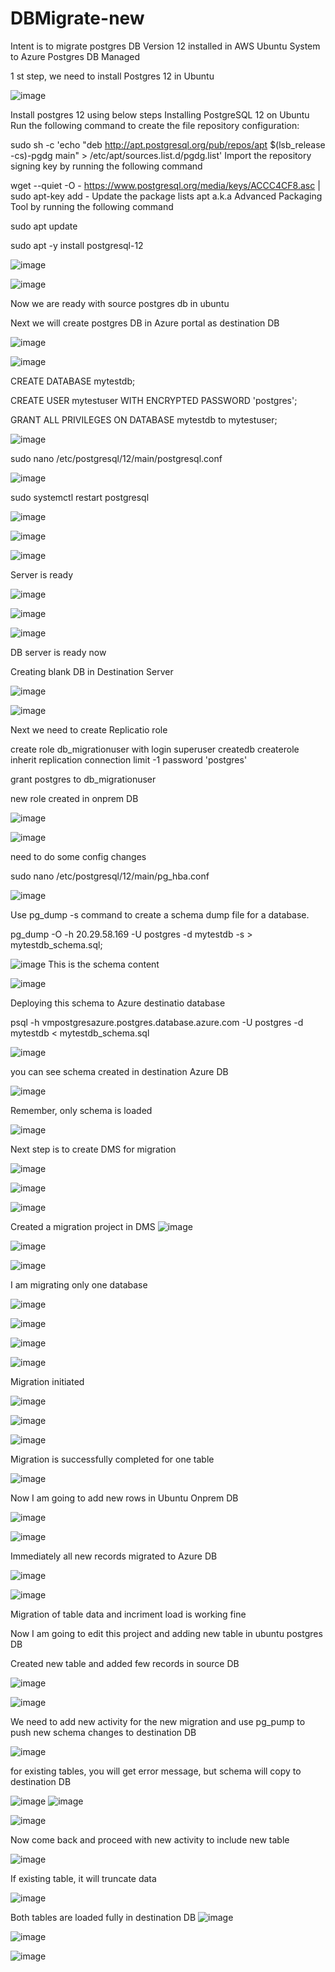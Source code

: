 # DBMigrate-new

Intent is to migrate postgres DB Version 12 installed in AWS Ubuntu System to Azure Postgres DB Managed 

1 st step, we need to install Postgres 12 in Ubuntu

![image](https://github.com/user-attachments/assets/bc8b1abf-3241-4e6f-8d9c-3911922d2459)

Install postgres 12 using below steps
Installing PostgreSQL 12 on Ubuntu
Run the following command to create the file repository configuration:

sudo sh -c 'echo "deb http://apt.postgresql.org/pub/repos/apt $(lsb_release -cs)-pgdg main" > /etc/apt/sources.list.d/pgdg.list'
Import the repository signing key by running the following command

wget --quiet -O - https://www.postgresql.org/media/keys/ACCC4CF8.asc | sudo apt-key add -
Update the package lists apt a.k.a Advanced Packaging Tool by running the following command

sudo apt update

sudo apt -y install postgresql-12

![image](https://github.com/user-attachments/assets/05677fbc-1a37-4be8-9141-a4d09bbe975c)

![image](https://github.com/user-attachments/assets/1c13d090-4355-44eb-9672-0721b0f65c47)


Now we are ready with source postgres db in ubuntu

Next we will create postgres DB in Azure portal as destination DB




![image](https://github.com/user-attachments/assets/464e8780-55ba-4c6a-ba31-a4771e3dd9c3)


![image](https://github.com/user-attachments/assets/e9f2f4d2-ca70-4994-b680-b9c1c199c755)

CREATE DATABASE mytestdb;

CREATE USER mytestuser WITH ENCRYPTED PASSWORD 'postgres';

GRANT ALL PRIVILEGES ON DATABASE mytestdb to mytestuser;

![image](https://github.com/user-attachments/assets/2c221259-9f3a-489c-b853-2cdca1772e86)

sudo nano /etc/postgresql/12/main/postgresql.conf

![image](https://github.com/user-attachments/assets/bbf29921-8c73-4869-968b-ce741f0e93c7)

sudo systemctl restart postgresql

![image](https://github.com/user-attachments/assets/d1d52971-e5de-4c8c-adc6-67eb745f9fdd)


![image](https://github.com/user-attachments/assets/2588e3bb-0b20-4358-a460-f4ea13ef2a59)


![image](https://github.com/user-attachments/assets/2df5f779-9e9d-4fbb-8ef2-99260c221308)


Server is ready

![image](https://github.com/user-attachments/assets/4870e45e-804f-4e73-999d-5d076a1ff628)


![image](https://github.com/user-attachments/assets/c398c5a5-ca56-4120-9e66-18069e7a618a)

![image](https://github.com/user-attachments/assets/9cb839ea-2cbb-4550-8119-1b50342f3adb)

DB server is ready now

Creating blank DB in Destination Server

![image](https://github.com/user-attachments/assets/3452a013-341d-48f7-8e34-bd7eb751c79c)




![image](https://github.com/user-attachments/assets/9f7fcbac-b25c-4bbc-a273-84dfc9a24e24)

Next we need to create Replicatio role

create role db_migrationuser with
login
superuser
createdb
createrole
inherit
replication
connection limit -1
password 'postgres'

grant postgres to db_migrationuser

new role created in onprem DB

![image](https://github.com/user-attachments/assets/ea14fbf0-36a1-4f4f-84f7-68e1fe2b3c8d)


![image](https://github.com/user-attachments/assets/6d8e933b-5415-4bae-8a78-7ce54e23c13d)



need to do some config changes

sudo nano /etc/postgresql/12/main/pg_hba.conf

![image](https://github.com/user-attachments/assets/38679a67-30d7-4299-a5fc-db213c07ebfe)

Use pg_dump -s command to create a schema dump file for a database.

pg_dump -O -h 20.29.58.169 -U postgres -d mytestdb -s > mytestdb_schema.sql;

![image](https://github.com/user-attachments/assets/7b9b47c3-8cec-40d4-8a7d-27275607de47)
This is the schema content

![image](https://github.com/user-attachments/assets/b7b17f5b-967f-4322-b3aa-a6518046b9e7)

Deploying this schema to Azure destinatio database

psql  -h vmpostgresazure.postgres.database.azure.com  -U postgres -d mytestdb  < mytestdb_schema.sql

![image](https://github.com/user-attachments/assets/9cb1a22a-5ca5-448f-8d02-dc6e3981d35c)


you can see schema created in destination Azure DB

![image](https://github.com/user-attachments/assets/aeb965b3-e8e2-4c18-8504-807bba0c7f2c)

Remember, only schema is loaded

![image](https://github.com/user-attachments/assets/ea97c260-c69b-43a7-b5cf-033d9673e5e7)

Next step is to create DMS for migration

![image](https://github.com/user-attachments/assets/a9656c72-9f10-47bd-8ed6-eaed6f3819b0)


![image](https://github.com/user-attachments/assets/58d04256-e770-4c85-86b7-40684589ef02)


![image](https://github.com/user-attachments/assets/fe74c067-c373-4652-818c-378381a27c11)

Created a migration project in DMS
![image](https://github.com/user-attachments/assets/829fe52c-277f-4305-bf5d-65539f0d3a5c)


![image](https://github.com/user-attachments/assets/854b83be-5bae-4775-bdef-695503c679ba)


![image](https://github.com/user-attachments/assets/a90f448a-366a-4c8d-b4fe-8f62e3cf653a)


I am migrating  only one database

![image](https://github.com/user-attachments/assets/cfd66773-4e67-4674-aa25-d1f7d567c516)


![image](https://github.com/user-attachments/assets/9c2523fe-3f95-4201-b9ed-a50d7b1e0960)


![image](https://github.com/user-attachments/assets/c9b0c318-8816-45d3-9811-8ffaaf1e4af5)

![image](https://github.com/user-attachments/assets/ec88cfe5-d813-4a42-8318-de0897b18c7c)

Migration initiated

![image](https://github.com/user-attachments/assets/0d30e3ae-66aa-4a6e-a57a-8104d468b84c)


![image](https://github.com/user-attachments/assets/16cd617e-0d5a-41a2-976a-38f07822fa8f)


![image](https://github.com/user-attachments/assets/de5c7fa7-0e72-4eb8-b531-cfd3445b2f89)

Migration is successfully completed for one table

![image](https://github.com/user-attachments/assets/f32b201d-606f-4cec-831c-8240da1e4edc)


Now I am going to add new rows in Ubuntu Onprem DB

![image](https://github.com/user-attachments/assets/f694547f-ec9b-4c72-8ff8-8a2ba8e26a99)

![image](https://github.com/user-attachments/assets/94cf6996-169a-416e-84ab-b939590c9440)


Immediately all new records migrated to Azure DB

![image](https://github.com/user-attachments/assets/5e581d50-d746-436f-8517-cf22b323e2be)


![image](https://github.com/user-attachments/assets/d3bc8e6f-4434-426c-97d2-3fce9166b35c)


Migration of table data and incriment load is working fine

Now I am going to edit this project and adding new table in ubuntu postgres DB

Created new table and added few records in source DB

![image](https://github.com/user-attachments/assets/764f4b4c-af70-4c72-99c6-08fb96790a2d)

![image](https://github.com/user-attachments/assets/5afe1258-bca9-4675-8fee-fe8364f70203)


We need to add new activity for the new migration and use pg_pump to push new schema changes to destination DB

![image](https://github.com/user-attachments/assets/7ccdd5f3-0211-4b4a-a978-f1d0090bee1c)

for existing tables, you will get error message, but schema will copy to destination DB

![image](https://github.com/user-attachments/assets/140852c9-efc4-44b7-9454-d08a75f3a9c9)
![image](https://github.com/user-attachments/assets/8d65d638-2f85-4ec3-89c4-50d51215d1a0)


![image](https://github.com/user-attachments/assets/816b83ed-d6cf-45e9-baac-4ce6e837716f)

Now come back and proceed with new activity to include new table

![image](https://github.com/user-attachments/assets/51288654-dc22-4300-bf8d-4e394b88a7b7)


If existing table, it will truncate data

![image](https://github.com/user-attachments/assets/93f07261-f5c1-4e95-9900-a75e1cb25ba1)

Both tables are loaded fully in destination DB
![image](https://github.com/user-attachments/assets/a1ff5594-9c05-4abf-a955-ac3ac70320f8)

![image](https://github.com/user-attachments/assets/d9521e5d-600a-4f8d-af39-b5fcf2af954b)

![image](https://github.com/user-attachments/assets/6e321bbb-6647-475b-9ea6-c5fc2c960993)




